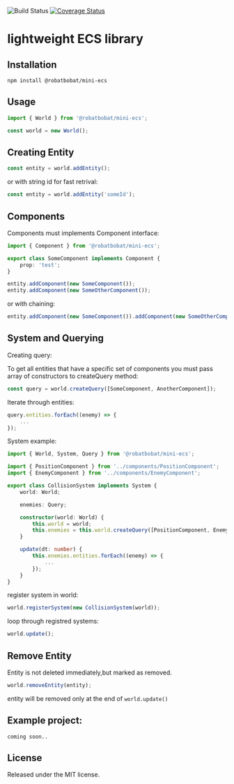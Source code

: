![Build Status](https://github.com/neymanushka/mini-ecs/actions/workflows/tests.yml/badge.svg)
[![Coverage Status](https://coveralls.io/repos/github/neymanushka/mini-ecs/badge.svg)](https://coveralls.io/github/neymanushka/mini-ecs)

# lightweight ECS library

## Installation

```
npm install @robatbobat/mini-ecs
```

## Usage

```ts
import { World } from '@robatbobat/mini-ecs';

const world = new World();
```

## Creating Entity

```ts
const entity = world.addEntity();
```

or with string id for fast retrival:

```ts
const entity = world.addEntity('someId');
```

## Components

Components must implements Component interface:

```ts
import { Component } from '@robatbobat/mini-ecs';

export class SomeComponent implements Component {
	prop: 'test';
}
```

```ts
entity.addComponent(new SomeComponent());
entity.addComponent(new SomeOtherComponent());
```

or with chaining:

```ts
entity.addComponent(new SomeComponent()).addComponent(new SomeOtherComponent());
```

## System and Querying

Creating query:

To get all entities that have a specific set of components you must pass array of constructors to createQuery method:

```ts
const query = world.createQuery([SomeComponent, AnotherComponent]);
```

Iterate through entities:

```ts
query.entities.forEach((enemy) => {
	...
});
```

System example:

```ts
import { World, System, Query } from '@robatbobat/mini-ecs';

import { PositionComponent } from '../components/PositionComponent';
import { EnemyComponent } from '../components/EnemyComponent';

export class CollisionSystem implements System {
	world: World;

	enemies: Query;

	constructor(world: World) {
		this.world = world;
		this.enemies = this.world.createQuery([PositionComponent, EnemyComponent]);
	}

	update(dt: number) {
		this.enemies.entities.forEach((enemy) => {
			...
		});
	}
}
```

register system in world:

```ts
world.registerSystem(new CollisionSystem(world));
```

loop through registred systems:

```ts
world.update();
```

## Remove Entity

Entity is not deleted immediately,but marked as removed.

```ts
world.removeEntity(entity);
```

entity will be removed only at the end of `world.update()`

## Example project:

```
coming soon..
```

## License

Released under the MIT license.

